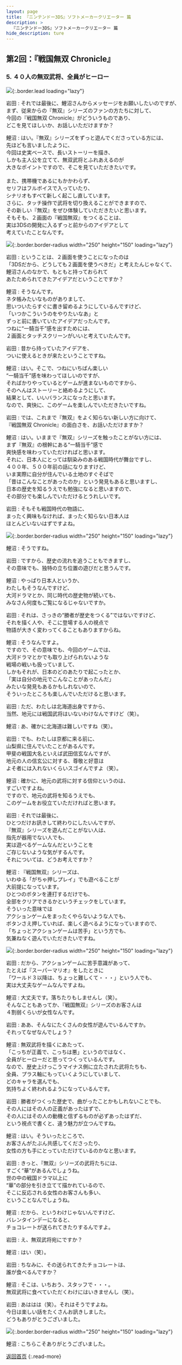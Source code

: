 ```yaml
---
layout: page
title: 『ニンテンドー3DS』ソフトメーカークリエーター 篇
description: >
  『ニンテンドー3DS』ソフトメーカークリエーター 篇
hide_description: ture
---
```


## 第2回：『戦国無双 Chronicle』

### 5. ４０人の無双武将、全員がヒーロー

![](/interviews/jp/3ds/creators/vol1/img/mainvisual5.jpg){:.border.lead loading="lazy"}

岩田
: それでは最後に、鯉沼さんからメッセージをお願いしたいのですが、<br>まず、従来からの『無双』シリーズのファンの方たちに対して、<br>今回の『戦国無双 Chronicle』がどういうものであり、<br>どこを見てほしいか、お話しいただけますか？

鯉沼
: はい。『無双』シリーズをずっと遊んでくださっている方には、<br>先ほども言いましたように、<br>今回は史実ベースで、長いストーリーを描き、<br>しかも主人公を立てて、無双武将とふれあえるのが<br>大きなポイントですので、そこを見ていただきたいです。<br><br>また、携帯機であるにもかかわらず、<br>セリフはフルボイスで入っていたり、<br>シナリオもすべて新しく起こし直しています。<br>さらに、タッチ操作で武将を切り換えることができますので、<br>その新しい『無双』をぜひ体験していただきたいと思います。<br>そもそも、２画面の『戦国無双』をつくることは、<br>実は3DSの開発に入るずっと前からのアイデアとして<br>考えていたことなんです。

![](/interviews/jp/3ds/creators/vol1/img/photo13.jpg){:.border.border-radius width="250" height="150" loading="lazy"}

岩田
: ということは、２画面を使うことになったのは<br>「3DSだから、どうしても２画面を使うべきだ」と考えたんじゃなくて、<br>鯉沼さんのなかで、もともと持っておられて<br>あたためられてきたアイデアだということですか？

鯉沼
: そうなんです。<br>ネタ帳みたいなものがありまして、<br>思いついたらすぐに書き留めるようにしているんですけど、<br>「いつかこういうのをやりたいなあ」と<br>ずっと前に書いていたアイデアだったんです。<br>つねに“一騎当千”感を出すためには、<br>２画面とタッチスクリーンがいいと考えていたんです。

岩田
: 昔から持っていたアイデアを、<br>ついに使えるときが来たということですね。

鯉沼
: はい。そこで、つねにいちばん楽しい<br>“一騎当千”感を味わってほしいのですが、<br>そればかりやっているとゲームが進まないものですから、<br>そのへんはストーリーと絡めるようにして、<br>結果として、いいバランスになったと思います。<br>なので、爽快に、このゲームを楽しんでいただきたいですね。

岩田
: では、これまで『無双』をよく知らない新しい方に向けて、<br>『戦国無双 Chronicle』の面白さを、お話いただけますか？

鯉沼
: はい。いままで『無双』シリーズを触ったことがない方には、<br>まず『無双』の根幹にある“一騎当千”感で<br>爽快感を味わっていただければと思います。<br>それに、日本人にとっては馴染みのある戦国時代が舞台ですし、<br>４００年、５００年前の話になりますけど、<br>いま実際に自分が住んでいる土地のすぐそばで<br>「昔はこんなことがあったのか」という発見もあると思いますし、<br>日本の歴史を知るうえでも勉強になると思いますので、<br>その部分でも楽しんでいただけるとうれしいです。

岩田
: そもそも戦国時代の物語に、<br>まったく興味もなければ、まったく知らない日本人は<br>ほとんどいないはずですよね。

![](/interviews/jp/3ds/creators/vol1/img/photo14.jpg){:.border.border-radius width="250" height="150" loading="lazy"}

鯉沼
: そうですね。

岩田
: ですから、歴史の流れを追うこともできますし、<br>その意味でも、独特の立ち位置の遊びだと思うんです。

鯉沼
: やっぱり日本人というか、<br>わたしもそうなんですけど、<br>大河ドラマとか、同じ時代の歴史物が続いても、<br>みなさん何度もご覧になるじゃないですか。

岩田
: それは、さっきの“勝者が歴史をつくる”ではないですけど、<br>それを描く人や、そこに登場する人の視点で<br>物語が大きく変わってくることもありますからね。

鯉沼
: そうなんですよ。<br>ですので、その意味でも、今回のゲームでは、<br>大河ドラマとかでも取り上げられないような<br>戦場の戦いも扱っていまして、<br>しかもそれが、日本のどのあたりで起こったとか、<br>「実は自分の地元でこんなことがあったんだ」<br>みたいな発見もあるかもしれないので、<br>そういったところも楽しんでいただけると思います。

岩田
: ただ、わたしは北海道出身ですから、<br>当然、地元には戦国武将はいないわけなんですけど（笑）。

鯉沼
: あ、確かに北海道は難しいですね（笑）。

岩田
: でも、わたしは京都に来る前に、<br>山梨県に住んでいたことがあるんです。<br>甲斐の戦国大名といえば武田信玄なんですが、<br>地元の人の信玄公に対する、尊敬と好意は<br>よそ者には入れないくらいスゴイんですよ（笑）。

鯉沼
: 確かに、地元の武将に対する信仰というのは、<br>すごいですよね。<br>ですので、地元の武将を知るうえでも、<br>このゲームをお役立ていただければと思います。

岩田
: それでは最後に、<br>ひとつだけお訊きして終わりにしたいんですが、<br>『無双』シリーズを遊んだことがない人は、<br>指先が器用でない人でも、<br>実は遊べるゲームなんだということを<br>ご存じないような気がするんです。<br>それについては、どうお考えですか？

鯉沼
: 『戦国無双』シリーズは、<br>いわゆる「がちゃ押しプレイ」でも遊べることが<br>大前提になっています。<br>ひとつのボタンを連打するだけでも、<br>全部をクリアできるかというチェックをしています。<br>そういった意味では<br>アクションゲームをまったくやらないような人でも、<br>ボタンさえ押していれば、楽しく遊べるようになっていますので、<br>「ちょっとアクションゲームは苦手」という方でも、<br>気兼ねなく遊んでいただきたいですね。

![](/interviews/jp/3ds/creators/vol1/img/photo15.jpg){:.border.border-radius width="250" height="150" loading="lazy"}

岩田
: だから、アクションゲームに苦手意識があって、<br>たとえば『スーパーマリオ』をしたときに<br>「ワールド３以降は、ちょっと難しくて・・・」という人でも、<br>実は大丈夫なゲームなんですよね。

鯉沼
: 大丈夫です。落ちたりもしませんし（笑）。<br>そんなこともあってか、『戦国無双』シリーズのお客さんは<br>４割弱くらいが女性なんです。

岩田
: ああ、そんなにたくさんの女性が遊んでいるんですか。<br>それってなぜなんでしょう？

鯉沼
: 無双武将を描くにあたって、<br>「こっちが正義で、こっちは悪」というのではなく、<br>全員がヒーローだと思ってつくっているんです。<br>なので、歴史上けっこうマイナス側に立たされた武将たちも、<br>全員、プラス軸にもっていくようにしていまして、<br>どのキャラを選んでも、<br>気持ちよく終われるようになっているんです。

岩田
: 勝者がつくった歴史で、曲がったことかもしれないことでも、<br>その人にはその人の正義があったはずで、<br>その人にはその人の動機と信ずるものが必ずあったはずだ、<br>という視点で書くと、違う魅力が立つんですね。

鯉沼
: はい。そういったところで、<br>お客さんがたぶん共感してくださったり、<br>女性の方も手にとっていただけているのかなと思います。

岩田
: きっと、『無双』シリーズの武将たちには、<br>すごく“華”があるんでしょうね。<br>世の中の戦国ドラマ以上に<br>“華”の部分を引き立てて描かれているので、<br>そこに反応される女性のお客さんも多い、<br>ということなんでしょうね。

鯉沼
: だから、というわけじゃないんですけど、<br>バレンタインデーになると、<br>チョコレートが送られてきたりするんですよ。

岩田
: え、無双武将宛にですか？

鯉沼
: はい（笑）。

岩田
: ちなみに、その送られてきたチョコレートは、<br>誰が食べるんですか？

鯉沼
: そこは、いちおう、スタッフで・・・。<br>無双武将に食べていただくわけにはいきませんし（笑）。

岩田
: あははは（笑）。それはそうですよね。<br>今日は楽しい話をたくさんお訊きしました。<br>どうもありがとうございました。

![](/interviews/jp/3ds/creators/vol1/img/photo16.jpg){:.border.border-radius width="250" height="150" loading="lazy"}

鯉沼
: こちらこそありがとうございました。

[返回首页](../../../../../)
{:.read-more}


